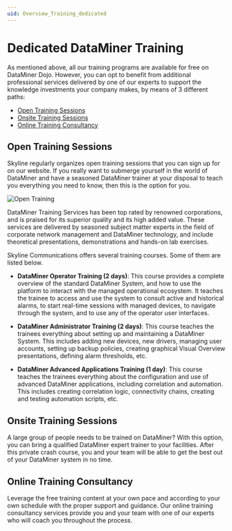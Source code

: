 ```yaml
---
uid: Overview_Training_dedicated
---
```


# Dedicated DataMiner Training

As mentioned above, all our training programs are available for free on DataMiner Dojo.
However, you can opt to benefit from additional professional services delivered by one of our experts to support the knowledge investments your company makes, by means of 3 different paths:


- [Open Training Sessions](#open-training-sessions)
- [Onsite Training Sessions](#onsite-training-sessions)
- [Online Training Consultancy](#online-training-consultancy)


## Open Training Sessions

Skyline regularly organizes open training sessions that you can sign up for on our website. If you really want to submerge yourself in the world of DataMiner and have a seasoned DataMiner trainer at your disposal to teach you everything you need to know, then this is the option for you.

  ![Open Training](~/dataminer-overview/images/TR_opentraining.jpg)

DataMiner Training Services has been top rated by renowned corporations, and is praised for its superior quality and its high added value. These services are delivered by seasoned subject matter experts in the field of corporate network management and DataMiner technology, and include theoretical presentations, demonstrations and hands-on lab exercises.

Skyline Communications offers several training courses. Some of them are listed below. 

- **DataMiner Operator Training (2 days)**:
This course provides a complete overview of the standard DataMiner System, and how to use the platform to interact with the managed operational ecosystem. It teaches the trainee to access and use the system to consult active and historical alarms, to start real-time sessions with managed devices, to navigate through the system, and to use any of the operator user interfaces.

- **DataMiner Administrator Training (2 days)**: 
This course teaches the trainees everything about setting up and maintaining a DataMiner System. This includes adding new devices, new drivers, managing user accounts, setting up backup policies, creating graphical Visual Overview presentations, defining alarm thresholds, etc.

- **DataMiner Advanced Applications Training (1 day)**: 
This course teaches the trainees everything about the configuration and use of advanced DataMiner applications, including correlation and automation. This includes creating correlation logic, connectivity chains, creating and testing automation scripts, etc.

## Onsite Training Sessions

A large group of people needs to be trained on DataMiner? With this option, you can bring a qualified DataMiner expert trainer to your facilities. After this private crash course, you and your team will be able to get the best out of your DataMiner system in no time.

## Online Training Consultancy

Leverage the free training content at your own pace and according to your own schedule with the proper support and guidance. Our online training consultancy services provide you and your team with one of our experts who will coach you throughout the process.
